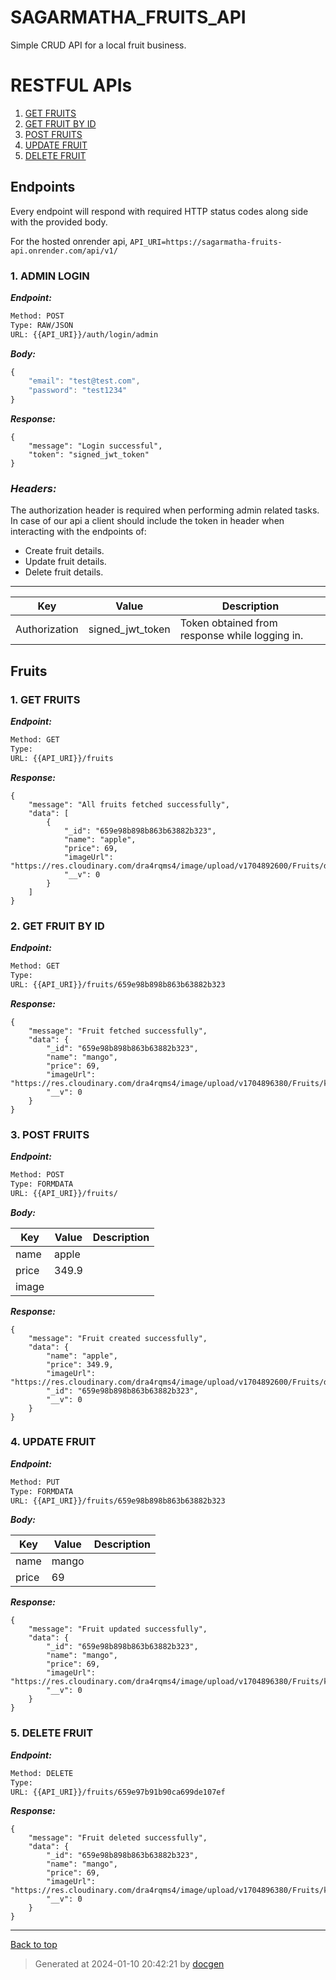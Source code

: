 # SAGARMATHA_FRUITS_API

Simple CRUD API for a local fruit business.

<!--- If we have only one group/collection, then no need for the "ungrouped" heading -->

# RESTFUL APIs

1. [GET FRUITS](#1-get-fruits)
1. [GET FRUIT BY ID](#2-get-fruit-by-id)
1. [POST FRUITS](#3-post-fruits)
1. [UPDATE FRUIT](#4-update-fruit)
1. [DELETE FRUIT](#5-delete-fruit)

## Endpoints

Every endpoint will respond with required HTTP status codes along side with the provided body.

For the hosted onrender api, `API_URI=https://sagarmatha-fruits-api.onrender.com/api/v1/`

### 1. ADMIN LOGIN

**_Endpoint:_**

```bash
Method: POST
Type: RAW/JSON
URL: {{API_URI}}/auth/login/admin
```

**_Body:_**

```js
{
    "email": "test@test.com",
    "password": "test1234"
}
```

**_Response:_**

```
{
    "message": "Login successful",
    "token": "signed_jwt_token"
}
```

### **_Headers:_**

The authorization header is required when performing admin related tasks. In case of our api a client should include the token in header when interacting with the endpoints of:

- Create fruit details.
- Update fruit details.
- Delete fruit details.

---

| Key           | Value            | Description                                    |
| ------------- | ---------------- | ---------------------------------------------- |
| Authorization | signed_jwt_token | Token obtained from response while logging in. |

## Fruits

### 1. GET FRUITS

**_Endpoint:_**

```bash
Method: GET
Type:
URL: {{API_URI}}/fruits
```

**_Response:_**

```
{
    "message": "All fruits fetched successfully",
    "data": [
        {
            "_id": "659e98b898b863b63882b323",
            "name": "apple",
            "price": 69,
            "imageUrl": "https://res.cloudinary.com/dra4rqms4/image/upload/v1704892600/Fruits/dcmkuatx5uudwbcwayhu.jpg",
            "__v": 0
        }
    ]
}
```

### 2. GET FRUIT BY ID

**_Endpoint:_**

```bash
Method: GET
Type:
URL: {{API_URI}}/fruits/659e98b898b863b63882b323
```

**_Response:_**

```
{
    "message": "Fruit fetched successfully",
    "data": {
        "_id": "659e98b898b863b63882b323",
        "name": "mango",
        "price": 69,
        "imageUrl": "https://res.cloudinary.com/dra4rqms4/image/upload/v1704896380/Fruits/kmnamq0uwziuvbetkwde.jpg",
        "__v": 0
    }
}
```

### 3. POST FRUITS

**_Endpoint:_**

```bash
Method: POST
Type: FORMDATA
URL: {{API_URI}}/fruits/
```

**_Body:_**

| Key   | Value | Description |
| ----- | ----- | ----------- |
| name  | apple |             |
| price | 349.9 |             |
| image |       |             |

**_Response:_**

```
{
    "message": "Fruit created successfully",
    "data": {
        "name": "apple",
        "price": 349.9,
        "imageUrl": "https://res.cloudinary.com/dra4rqms4/image/upload/v1704892600/Fruits/dcmkuatx5uudwbcwayhu.jpg",
        "_id": "659e98b898b863b63882b323",
        "__v": 0
    }
}

```

### 4. UPDATE FRUIT

**_Endpoint:_**

```bash
Method: PUT
Type: FORMDATA
URL: {{API_URI}}/fruits/659e98b898b863b63882b323
```

**_Body:_**

| Key   | Value | Description |
| ----- | ----- | ----------- |
| name  | mango |             |
| price | 69    |             |

**_Response:_**

```
{
    "message": "Fruit updated successfully",
    "data": {
        "_id": "659e98b898b863b63882b323",
        "name": "mango",
        "price": 69,
        "imageUrl": "https://res.cloudinary.com/dra4rqms4/image/upload/v1704896380/Fruits/kmnamq0uwziuvbetkwde.jpg",
        "__v": 0
    }
}
```

### 5. DELETE FRUIT

**_Endpoint:_**

```bash
Method: DELETE
Type:
URL: {{API_URI}}/fruits/659e97b91b90ca699de107ef
```

**_Response:_**

```
{
    "message": "Fruit deleted successfully",
    "data": {
        "_id": "659e98b898b863b63882b323",
        "name": "mango",
        "price": 69,
        "imageUrl": "https://res.cloudinary.com/dra4rqms4/image/upload/v1704896380/Fruits/kmnamq0uwziuvbetkwde.jpg",
        "__v": 0
    }
}
```

---

[Back to top](#sagarmatha_fruits_api)

> Generated at 2024-01-10 20:42:21 by [docgen](https://github.com/thedevsaddam/docgen)
